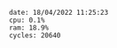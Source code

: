 

                date: 18/04/2022 11:25:23
                cpu: 0.1%
                ram: 18.9%
                cycles: 20640

                         